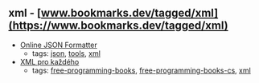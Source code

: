 xml - [www.bookmarks.dev/tagged/xml](https://www.bookmarks.dev/tagged/xml)
---
* [Online JSON Formatter](https://jsonformatter.org/)
    * tags: [json](../tagged/json.md), [tools](../tagged/tools.md), [xml](../tagged/xml.md)
* [XML pro každého](http://www.root.cz/knihy/xml-pro-kazdeho/)
    * tags: [free-programming-books](../tagged/free-programming-books.md), [free-programming-books-cs](../tagged/free-programming-books-cs.md), [xml](../tagged/xml.md)
